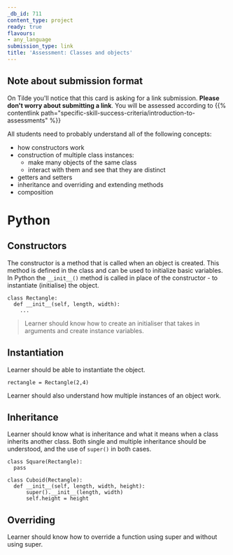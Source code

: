 ```yaml
---
_db_id: 711
content_type: project
ready: true
flavours:
- any_language
submission_type: link
title: 'Assessment: Classes and objects'
---
```


## Note about submission format

On Tilde you'll notice that this card is asking for a link submission. **Please don't worry about submitting a link**. You will be assessed according to {{% contentlink path="specific-skill-success-criteria/introduction-to-assessments" %}}



All students need to probably understand all of the following concepts:

- how constructors work
- construction of multiple class instances:
  - make many objects of the same class
  - interact with them and see that they are distinct
- getters and setters
- inheritance and overriding and extending methods
- composition

# Python

## Constructors
The constructor is a method that is called when an object is created. This method is defined in the class and can be used to initialize basic variables. In Python the `__init__()` method is called in place of the constructor - to instantiate (initialise) the object.
```
class Rectangle:
  def __init__(self, length, width):
    ...
```
> Learner should know how to create an initialiser that takes in arguments and create instance variables.


## Instantiation
Learner should be able to instantiate the object.
```
rectangle = Rectangle(2,4)
```

Learner should also understand how multiple instances of an object work.


## Inheritance
Learner should know what is inheritance and what it means when a class inherits another class. Both single and multiple inheritance should be understood, and the use of `super()` in both cases.
```
class Square(Rectangle):
  pass
```

```
class Cuboid(Rectangle):
  def __init__(self, length, width, height):
      super().__init__(length, width)
      self.height = height
```


## Overriding
Learner should know how to override a function using super and without using super.